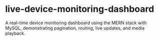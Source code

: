 # live-device-monitoring-dashboard
A real-time device monitoring dashboard using the MERN stack with MySQL, demonstrating pagination, routing, live updates, and media playback.
